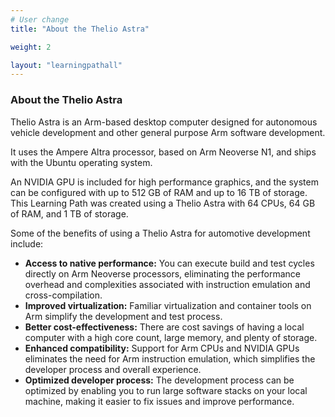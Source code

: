 ```yaml
---
# User change
title: "About the Thelio Astra"

weight: 2

layout: "learningpathall"
---
```

### About the Thelio Astra

Thelio Astra is an Arm-based desktop computer designed for autonomous vehicle development and other general purpose Arm software development.

It uses the Ampere Altra processor, based on Arm Neoverse N1, and ships with the Ubuntu operating system.

An NVIDIA GPU is included for high performance graphics, and the system can be configured with up to 512 GB of RAM and up to 16 TB of storage. This Learning Path was created using a Thelio Astra with 64 CPUs, 64 GB of RAM, and 1 TB of storage.

Some of the benefits of using a Thelio Astra for automotive development include:

- **Access to native performance:** You can execute build and test cycles directly on Arm Neoverse processors, eliminating the performance overhead and complexities associated with instruction emulation and cross-compilation. 
- **Improved virtualization:** Familiar virtualization and container tools on Arm simplify the development and test process. 
- **Better cost-effectiveness:** There are cost savings of having a local computer with a high core count, large memory, and plenty of storage. 
- **Enhanced compatibility:** Support for Arm CPUs and NVIDIA GPUs eliminates the need for Arm instruction emulation, which simplifies the developer process and overall experience. 
- **Optimized developer process:** The development process can be optimized by enabling you to run large software stacks on your local machine, making it easier to fix issues and improve performance. 
